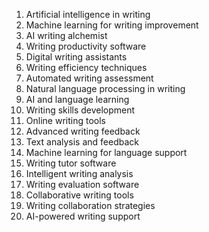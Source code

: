 1. Artificial intelligence in writing
2. Machine learning for writing improvement
3. AI writing alchemist
4. Writing productivity software
5. Digital writing assistants
6. Writing efficiency techniques
7. Automated writing assessment
8. Natural language processing in writing
9. AI and language learning
10. Writing skills development
11. Online writing tools
12. Advanced writing feedback
13. Text analysis and feedback
14. Machine learning for language support
15. Writing tutor software
16. Intelligent writing analysis
17. Writing evaluation software
18. Collaborative writing tools
19. Writing collaboration strategies
20. AI-powered writing support
